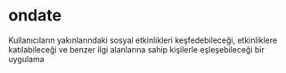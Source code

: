 # ondate
Kullanıcıların yakınlarındaki sosyal etkinlikleri keşfedebileceği, etkinliklere katılabileceği ve benzer ilgi alanlarına sahip kişilerle eşleşebileceği bir uygulama
